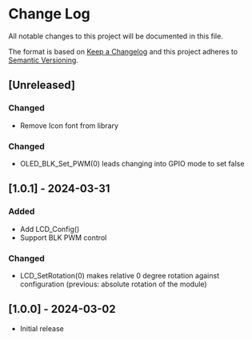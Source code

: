 # Change Log
All notable changes to this project will be documented in this file.

The format is based on [Keep a Changelog](http://keepachangelog.com/)
and this project adheres to [Semantic Versioning](http://semver.org/).

## [Unreleased]
### Changed
* Remove Icon font from library

### Changed
* OLED_BLK_Set_PWM(0) leads changing into GPIO mode to set false

## [1.0.1] - 2024-03-31
### Added
* Add LCD_Config()
* Support BLK PWM control

### Changed
* LCD_SetRotation(0) makes relative 0 degree rotation against configuration (previous: absolute rotation of the module)

## [1.0.0] - 2024-03-02
* Initial release